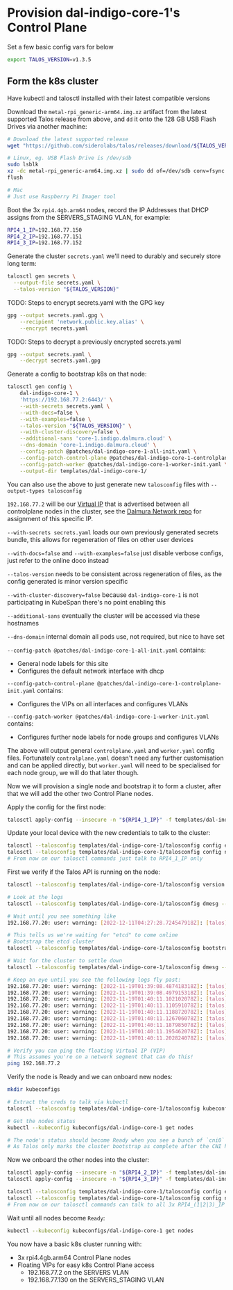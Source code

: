 # Provision dal-indigo-core-1's Control Plane

Set a few basic config vars for below
```bash
export TALOS_VERSION=v1.3.5
```

## Form the k8s cluster
Have kubectl and talosctl installed with their latest compatible versions

Download the `metal-rpi_generic-arm64.img.xz` artifact from the latest supported Talos release from above, and `dd` it onto the 128 GB USB Flash Drives via another machine:
```bash
# Download the latest supported release
wget "https://github.com/siderolabs/talos/releases/download/${TALOS_VERSION}/metal-rpi_generic-arm64.img.xz"

# Linux, eg. USB Flash Drive is /dev/sdb
sudo lsblk
xz -dc metal-rpi_generic-arm64.img.xz | sudo dd of=/dev/sdb conv=fsync bs=4M status=progress
flush

# Mac
# Just use Raspberry Pi Imager tool
```

Boot the 3x `rpi4.4gb.arm64` nodes, record the IP Addresses that DHCP assigns from the SERVERS_STAGING VLAN, for example:
```bash
RPI4_1_IP=192.168.77.150
RPI4_2_IP=192.168.77.151
RPI4_3_IP=192.168.77.152
```

Generate the cluster `secrets.yaml` we'll need to durably and securely store long term:
```bash
talosctl gen secrets \
  --output-file secrets.yaml \
  --talos-version "${TALOS_VERSION}"
```

TODO: Steps to encrypt secrets.yaml with the GPG key
```bash
gpg --output secrets.yaml.gpg \
    --recipient 'network.public.key.alias' \
    --encrypt secrets.yaml
```

TODO: Steps to decrypt a previously encrypted secrets.yaml
```bash
gpg --output secrets.yaml \
    --decrypt secrets.yaml.gpg
```

Generate a config to bootstrap k8s on that node:
```bash
talosctl gen config \
    dal-indigo-core-1 \
    'https://192.168.77.2:6443/' \
    --with-secrets secrets.yaml \
    --with-docs=false \
    --with-examples=false \
    --talos-version "${TALOS_VERSION}" \
    --with-cluster-discovery=false \
    --additional-sans 'core-1.indigo.dalmura.cloud' \
    --dns-domain 'core-1.indigo.dalmura.cloud' \
    --config-patch @patches/dal-indigo-core-1-all-init.yaml \
    --config-patch-control-plane @patches/dal-indigo-core-1-controlplane-init.yaml \
    --config-patch-worker @patches/dal-indigo-core-1-worker-init.yaml \
    --output-dir templates/dal-indigo-core-1/
```

You can also use the above to just generate new `talosconfig` files with `--output-types talosconfig`

`192.168.77.2` will be our [Virtual IP](https://www.talos.dev/v1.3/talos-guides/network/vip/) that is advertised between all controlplane nodes in the cluster, see the [Dalmura Network repo](https://github.com/dalmura/network/blob/main/sites/indigo/networks.yml#L52) for assignment of this specific IP.

`--with-secrets secrets.yaml` loads our own previously generated secrets bundle, this allows for regeneration of files on other user devices

`--with-docs=false` and `--with-examples=false` just disable verbose configs, just refer to the online doco instead

`--talos-version` needs to be consistent across regeneration of files, as the config generated is minor version specific

`--with-cluster-discovery=false` because `dal-indigo-core-1` is not participating in KubeSpan there's no point enabling this

`--additional-sans` eventually the cluster will be accessed via these hostnames

`--dns-domain` internal domain all pods use, not required, but nice to have set

`--config-patch @patches/dal-indigo-core-1-all-init.yaml` contains:
* General node labels for this site
* Configures the default network interface with dhcp

`--config-patch-control-plane @patches/dal-indigo-core-1-controlplane-init.yaml` contains:
* Configures the VIPs on all interfaces and configures VLANs

`--config-patch-worker @patches/dal-indigo-core-1-worker-init.yaml` contains:
* Configures further node labels for node groups and configures VLANs

The above will output general `controlplane.yaml` and `worker.yaml` config files. Fortunately `controlplane.yaml` doesn't need any further customisation and can be applied directly, but `worker.yaml` will need to be specialised for each node group, we will do that later though.

Now we will provision a single node and bootstrap it to form a cluster, after that we will add the other two Control Plane nodes.

Apply the config for the first node:
```bash
talosctl apply-config --insecure -n "${RPI4_1_IP}" -f templates/dal-indigo-core-1/controlplane.yaml
```

Update your local device with the new credentials to talk to the cluster:
```bash
talosctl --talosconfig templates/dal-indigo-core-1/talosconfig config endpoints "${RPI4_1_IP}"
talosctl --talosconfig templates/dal-indigo-core-1/talosconfig config nodes "${RPI4_1_IP}"
# From now on our talosctl commands just talk to RPI4_1_IP only
```

First we verify if the Talos API is running on the node:
```bash
talosctl --talosconfig templates/dal-indigo-core-1/talosconfig version

# Look at the logs
talosctl --talosconfig templates/dal-indigo-core-1/talosconfig dmesg --follow

# Wait until you see something like
192.168.77.20: user: warning: [2022-12-11T04:27:28.724547918Z]: [talos] task startAllServices (1/1): service "etcd" to be "up", service "kubelet" to be "up"

# This tells us we're waiting for "etcd" to come online
# Bootstrap the etcd cluster
talosctl --talosconfig templates/dal-indigo-core-1/talosconfig bootstrap

# Wait for the cluster to settle down
talosctl --talosconfig templates/dal-indigo-core-1/talosconfig dmesg --follow

# Keep an eye until you see the following logs fly past:
192.168.77.20: user: warning: [2022-11-19T01:39:08.487418318Z]: [talos] phase labelControlPlane (17/19): done, 1m43.004679272s
192.168.77.20: user: warning: [2022-11-19T01:39:08.497915318Z]: [talos] phase uncordon (18/19): 1 tasks(s)
192.168.77.20: user: warning: [2022-11-19T01:40:11.102102078Z]: [talos] task uncordonNode (1/1): done, 1m2.212281572s
192.168.77.20: user: warning: [2022-11-19T01:40:11.110591078Z]: [talos] phase uncordon (18/19): done, 1m2.228608374s
192.168.77.20: user: warning: [2022-11-19T01:40:11.118872078Z]: [talos] phase bootloader (19/19): 1 tasks(s)
192.168.77.20: user: warning: [2022-11-19T01:40:11.126706078Z]: [talos] task updateBootloader (1/1): starting
192.168.77.20: user: warning: [2022-11-19T01:40:11.187985078Z]: [talos] task updateBootloader (1/1): done, 61.278313ms
192.168.77.20: user: warning: [2022-11-19T01:40:11.195462078Z]: [talos] phase bootloader (19/19): done, 76.612441ms
192.168.77.20: user: warning: [2022-11-19T01:40:11.202824078Z]: [talos] boot sequence: done: 4m26.855228102s

# Verify you can ping the floating Virtual IP (VIP)
# This assumes you're on a network segment that can do this!
ping 192.168.77.2
```

Verify the node is Ready and we can onboard new nodes:
```bash
mkdir kubeconfigs

# Extract the creds to talk via kubectl
talosctl --talosconfig templates/dal-indigo-core-1/talosconfig kubeconfig kubeconfigs/dal-indigo-core-1

# Get the nodes status
kubectl --kubeconfig kubeconfigs/dal-indigo-core-1 get nodes

# The node's status should become Ready when you see a bunch of `cni0` related logs appear after the above
# As Talos only marks the cluster bootstrap as complete after the CNI has come up
```

Now we onboard the other nodes into the cluster:
```bash
talosctl apply-config --insecure -n "${RPI4_2_IP}" -f templates/dal-indigo-core-1/controlplane.yaml
talosctl apply-config --insecure -n "${RPI4_3_IP}" -f templates/dal-indigo-core-1/controlplane.yaml

talosctl --talosconfig templates/dal-indigo-core-1/talosconfig config endpoints "${RPI4_1_IP}" "${RPI4_2_IP}" "${RPI4_3_IP}"
talosctl --talosconfig templates/dal-indigo-core-1/talosconfig config nodes "${RPI4_1_IP}" "${RPI4_2_IP}" "${RPI4_3_IP}"
# From now on our talosctl commands can talk to all 3x RPI4_(1|2|3)_IP nodes
```

Wait until all nodes become `Ready`:
```bash
kubectl --kubeconfig kubeconfigs/dal-indigo-core-1 get nodes
```

You now have a basic k8s cluster running with:
* 3x rpi4.4gb.arm64 Control Plane nodes
* Floating VIPs for easy k8s Control Plane access
  * 192.168.77.2 on the SERVERS VLAN
  * 192.168.77.130 on the SERVERS_STAGING VLAN
